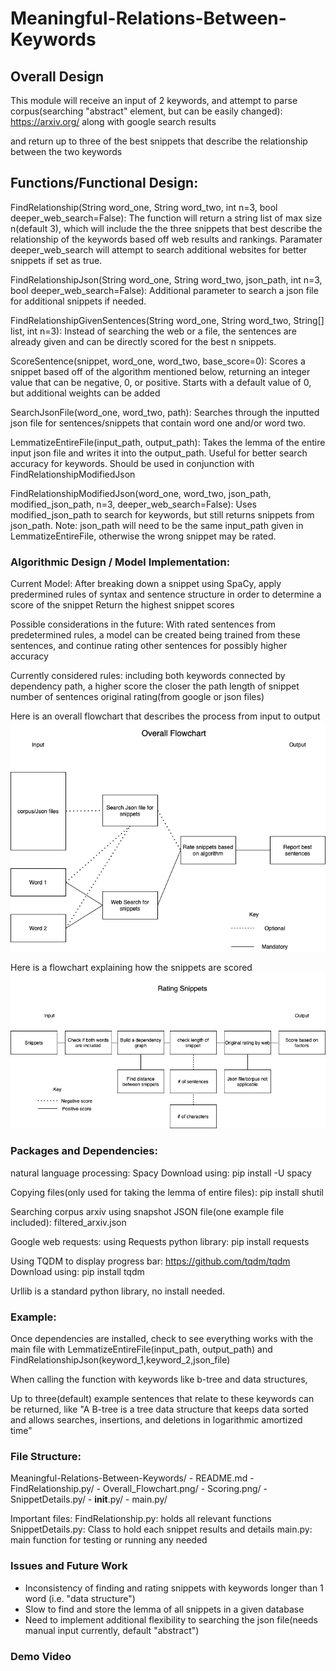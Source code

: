 # Meaningful-Relations-Between-Keywords

## Overall Design
This module will receive an input of 2 keywords, and attempt to parse corpus(searching "abstract" element, but can be easily changed):
https://arxiv.org/
along with google search results

and return up to three of the best snippets that describe the relationship between the two keywords

## Functions/Functional Design:
FindRelationship(String word_one, String word_two, int n=3, bool deeper_web_search=False):
The function will return a string list of max size n(default 3), which will include the the three snippets that best describe the relationship of the keywords based off web results and rankings. Paramater deeper_web_search will attempt to search additional websites for better snippets if set as true.

FindRelationshipJson(String word_one, String word_two, json_path, int n=3, bool deeper_web_search=False):
Additional parameter to search a json file for additional snippets if needed.

FindRelationshipGivenSentences(String word_one, String word_two, String[] list, int n=3):
Instead of searching the web or a file, the sentences are already given and can be directly scored for the best n snippets.

ScoreSentence(snippet, word_one, word_two, base_score=0):
Scores a snippet based off of the algorithm mentioned below, returning an integer value that can be negative, 0, or positive. Starts with a default value of 0, but additional weights can be added

SearchJsonFile(word_one, word_two, path):
Searches through the inputted json file for sentences/snippets that contain word one and/or word two.

LemmatizeEntireFile(input_path, output_path):
Takes the lemma of the entire input json file and writes it into the output_path. Useful for better search accuracy for keywords. Should be used in conjunction with FindRelationshipModifiedJson

FindRelationshipModifiedJson(word_one, word_two, json_path, modified_json_path, n=3, deeper_web_search=False):
Uses modified_json_path to search for keywords, but still returns snippets from json_path. Note: json_path will need to be the same input_path given in LemmatizeEntireFile, otherwise the wrong snippet may be rated.


### Algorithmic Design / Model Implementation:
Current Model:
After breaking down a snippet using SpaCy, 
apply predermined rules of syntax and sentence structure
in order to determine a score of the snippet
Return the highest snippet scores

Possible considerations in the future:
With rated sentences from predetermined rules,
a model can be created being trained from these sentences, 
and continue rating other sentences for possibly higher accuracy

Currently considered rules:
including both keywords
connected by dependency path, a higher score the closer the path
length of snippet
number of sentences
original rating(from google or json files)

Here is an overall flowchart that describes the process from input to output
![Overall Flowchart](https://github.com/Forward-UIUC-2021F/Meaningful-Relations-Between-Keywords/blob/main/Overall_Flowchart.png)

Here is a flowchart explaining how the snippets are scored
![Scoring Flowchart](https://github.com/Forward-UIUC-2021F/Meaningful-Relations-Between-Keywords/blob/main/Scoring.png)


### Packages and Dependencies:
natural language processing:
Spacy
Download using:
pip install -U spacy

Copying files(only used for taking the lemma of entire files):
pip install shutil

Searching corpus arxiv using snapshot JSON file(one example file included):
filtered_arxiv.json

Google web requests:
using Requests python library:
pip install requests

Using TQDM to display progress bar:
https://github.com/tqdm/tqdm
Download using:
pip install tqdm

Urllib is a standard python library, no install needed. 


### Example:
Once dependencies are installed, check to see everything works with the main file with 
LemmatizeEntireFile(input_path, output_path)
and
FindRelationshipJson(keyword_1,keyword_2,json_file)

When calling the function with keywords like
b-tree and data structures,

Up to three(default) example sentences that relate to these keywords can be returned, like
"A B-tree is a tree data structure that keeps data sorted and allows searches, insertions, and deletions in logarithmic amortized time"

### File Structure:
Meaningful-Relations-Between-Keywords/
    - README.md
    - FindRelationship.py/
    - Overall_Flowchart.png/
    - Scoring.png/
    - SnippetDetails.py/
    - __init__.py/
    - main.py/

Important files:
FindRelationship.py: holds all relevant functions
SnippetDetails.py: Class to hold each snippet results and details
main.py: main function for testing or running any needed 

### Issues and Future Work
* Inconsistency of finding and rating snippets with keywords longer than 1 word (i.e. "data structure")
* Slow to find and store the lemma of all snippets in a given database
* Need to implement additional flexibility to searching the json file(needs manual input currently, default "abstract")

### Demo Video
